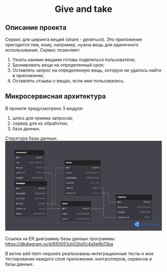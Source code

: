 <h1 align="center">Give and take</a>

## Описание проекта

Cервис для шеринга вещей (share - делиться). Это приложение пригодится тем, кому, например, нужна вещь для единичного использования. 
Сервис позволяет:
1) Узнать какими вещами готовы поделиться пользователи;
2) Бронировать вещи на определенный срок;
3) Оставлять запрос на определенную вещь, которую не удалось найти в приложении;
4) Оставлять отзывы о вещах, если ими пользовались.

## Микросервисная архитектура ##

В проекте предусмотрено 3 модуля:
1) шлюз для приема запросов;
2) сервер для их обработки;
3) база данных.

Структура базы данных:
![plot](./ShareIt-ER.png)

Ссылка на ER диаграмму базы данных программы: https://dbdiagram.io/d/650051cb02bd1c4a5e6b13ba

В ветке add-item-requests реализованы интеграционные тесты и мок тестирование каждого слоя приложения: контроллеров, 
сервисов и базы данных.
